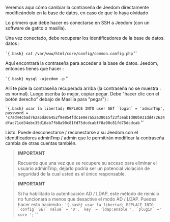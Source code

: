 Veremos aquí cómo cambiar la contraseña de Jeedom directamente
modificándolo en la base de datos, en caso de que lo haya olvidado 

Lo primero que debe hacer es conectarse en SSH a Jeedom (con un
software de gatito o masilla).

Una vez conectado, debe recuperar los identificadores de la base de datos.
datos :

`` `{.bash}
cat /var/www/html/core/config/common.config.php
`` ''

Aquí encontrará la contraseña para acceder a la base de datos.
Jeedom, entonces tienes que hacer :

`` `{.bash}
mysql -ujeedom -p
`` ''

Allí te pide la contraseña recuperada arriba (la contraseña
no se muestra : es normal). Luego escriba (o mejor,
copiar pegar. Debe "hacer clic con el botón derecho" debajo de Masilla para "pegar") :

`` `{.bash}
usar la libertad;
REPLACE INTO user SET `login` = 'adminTmp', password = 'c7ad44cbad762a5da0a452f9e854fdc1e0e7a52a38015f23f3eab1d80b931dd472634dfac71cd34ebc35d16ab7fb8a90c81fd75dcdcabff8a90c81fd75dcdcab
`` ''

Listo. Puede desconectarse / reconectarse a su Jeedom con el
identificadores adminTmp / admin que le permitirán modificar la contraseña
cambia de otras cuentas también.

>**IMPORTANT**
>
>Recuerde que una vez que se recupere su acceso para eliminar el usuario adminTmp, dejarlo podría ser un potencial
violación de seguridad de la cual usted es el único responsable.

>**IMPORTANT**
>
> Si ha habilitado la autenticación AD / LDAP, este método de reinicio no funcionará a menos que desactive el modo AD / LDAP. Puedes hacer esto haciendo : 
>`` `{.bash}
>usar la libertad;
>REPLACE INTO `config` SET` value` = '0',` key` = 'ldap:enable ', `plugin` =' core ';
>`` ''
